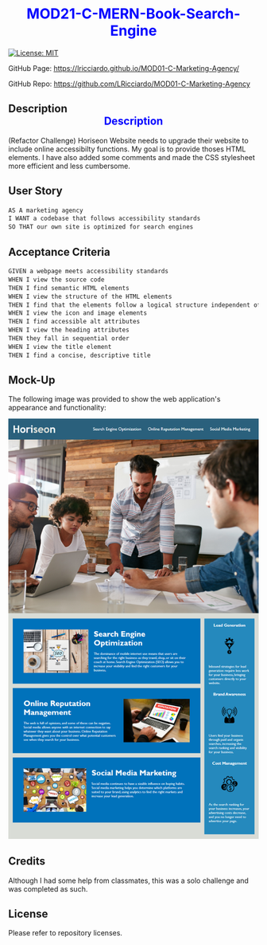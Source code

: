 # <center><font color="blue">**MOD21-C-MERN-Book-Search-Engine**</font></center>


[![License: MIT](https://img.shields.io/badge/License-MIT-yellow.svg)](https://opensource.org/licenses/MIT)

GitHub Page: https://lricciardo.github.io/MOD01-C-Marketing-Agency/

GitHub Repo: https://github.com/LRicciardo/MOD01-C-Marketing-Agency

## Description<center><font color="blue">**Description**</font></center>
(Refactor Challenge) Horiseon Website needs to upgrade their website to include online accessibilty functions. My goal is to provide thoses HTML elements. I have also added some comments and made the CSS stylesheet more efficient and less cumbersome.
 
## User Story

```md
AS A marketing agency
I WANT a codebase that follows accessibility standards
SO THAT our own site is optimized for search engines
```

## Acceptance Criteria

```md
GIVEN a webpage meets accessibility standards
WHEN I view the source code
THEN I find semantic HTML elements
WHEN I view the structure of the HTML elements
THEN I find that the elements follow a logical structure independent of styling and positioning
WHEN I view the icon and image elements
THEN I find accessible alt attributes
WHEN I view the heading attributes
THEN they fall in sequential order
WHEN I view the title element
THEN I find a concise, descriptive title
```

## Mock-Up

The following image was provided to show the web application's appearance and functionality:

![The Horiseon webpage includes a navigation bar, a header image, and cards with text and images at the bottom of the page.](./READMEimages/01-html-css-git-homework-demo.png)


## Credits

Although I had some help from classmates, this was a solo challenge and was completed as such. 

## License

Please refer to repository licenses.
